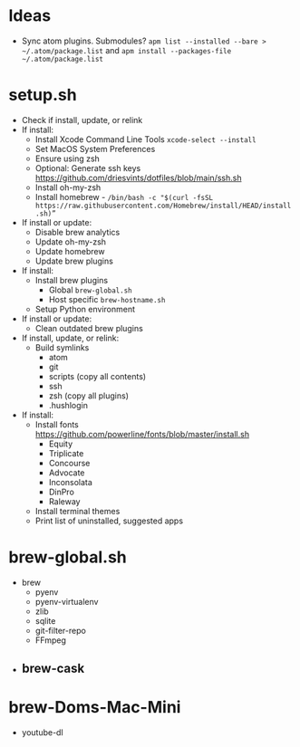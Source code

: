 # Ideas
- Sync atom plugins.  Submodules?  `apm list --installed --bare > ~/.atom/package.list` and `apm install --packages-file ~/.atom/package.list`

# setup.sh
- Check if install, update, or relink
- If install:
  - Install Xcode Command Line Tools `xcode-select --install`
  - Set MacOS System Preferences
  - Ensure using zsh
  - Optional: Generate ssh keys https://github.com/driesvints/dotfiles/blob/main/ssh.sh
  - Install oh-my-zsh
  - Install homebrew - `/bin/bash -c "$(curl -fsSL https://raw.githubusercontent.com/Homebrew/install/HEAD/install.sh)”`
- If install or update:
  - Disable brew analytics
  - Update oh-my-zsh
  - Update homebrew
  - Update brew plugins
- If install:
  - Install brew plugins
    - Global `brew-global.sh`
    - Host specific `brew-hostname.sh`
  - Setup Python environment
- If install or update:
  - Clean outdated brew plugins
- If install, update, or relink:
  - Build symlinks
    - atom
    - git
    - scripts (copy all contents)
    - ssh
    - zsh (copy all plugins)
    - .hushlogin
- If install:
  - Install fonts https://github.com/powerline/fonts/blob/master/install.sh
    - Equity
    - Triplicate
    - Concourse
    - Advocate
    - Inconsolata
    - DinPro
    - Raleway
  - Install terminal themes
  - Print list of uninstalled, suggested apps

# brew-global.sh
- brew
  - pyenv
  - pyenv-virtualenv
  - zlib
  - sqlite
  - git-filter-repo
  - FFmpeg
- brew-cask
  -

# brew-Doms-Mac-Mini
- youtube-dl
